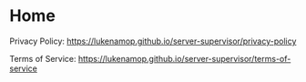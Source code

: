# Home

Privacy Policy: https://lukenamop.github.io/server-supervisor/privacy-policy

Terms of Service: https://lukenamop.github.io/server-supervisor/terms-of-service
